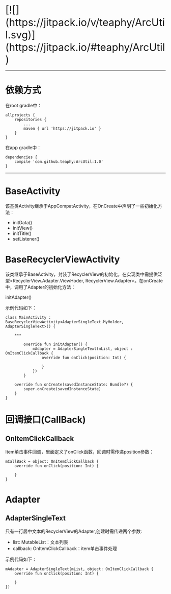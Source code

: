 <font size = 6>
[![](https://jitpack.io/v/teaphy/ArcUtil.svg)](https://jitpack.io/#teaphy/ArcUtil)
</font>

<hr>

# 依赖方式 #

在root gradle中：

	allprojects {
		repositories {
			...
			maven { url 'https://jitpack.io' }
		}
	}

在app gradle中：

	dependencies {
	    compile 'com.github.teaphy:ArcUtil:1.0'
	}

<hr>

# BaseActivity #

该基类Activity继承于AppCompatActivity，在OnCreate中声明了一些初始化方法：

- initData()
- initView()
- initTitle()
- setListener()

# BaseRecyclerViewActivity #

该类继承于BaseActivity，封装了RecyclerView的初始化，在实现类中需提供泛型<RecyclerView.Adapter.ViewHoder, RecyclerView.Adapter>。在onCreate中，调用了Adapter的初始化方法：

initAdapter()


示例代码如下：

	class MainActivity : BaseRecyclerViewActivity<AdapterSingleText.MyHolder, AdapterSingleText>() {
		
		***
	
	        override fun initAdapter() {
	            mAdapter = AdapterSingleText(mList, object : OnItemClickCallback {
	                override fun onClick(position: Int) {
	
	                }
	            })
	        }
	
		override fun onCreate(savedInstanceState: Bundle?) {
			super.onCreate(savedInstanceState)
		}
	}

# 回调接口(CallBack) #

## OnItemClickCallback ##

Item单击事件回调，里面定义了onClick函数，回调时需传递position参数：

	mCallBack = object: OnItemClickCallback {
		override fun onClick(position: Int) {

		}
	}

# Adapter #

## AdapterSingleText ##

只有一行居中文本的RecyclerView的Adapter,创建时需传递两个参数:

- list: MutableList<String>：文本列表
- callback: OnItemClickCallback：item单击事件处理

示例代码如下：

	mAdapter = AdapterSingleText(mList, object: OnItemClickCallback {
		override fun onClick(position: Int) {

		}
	})
